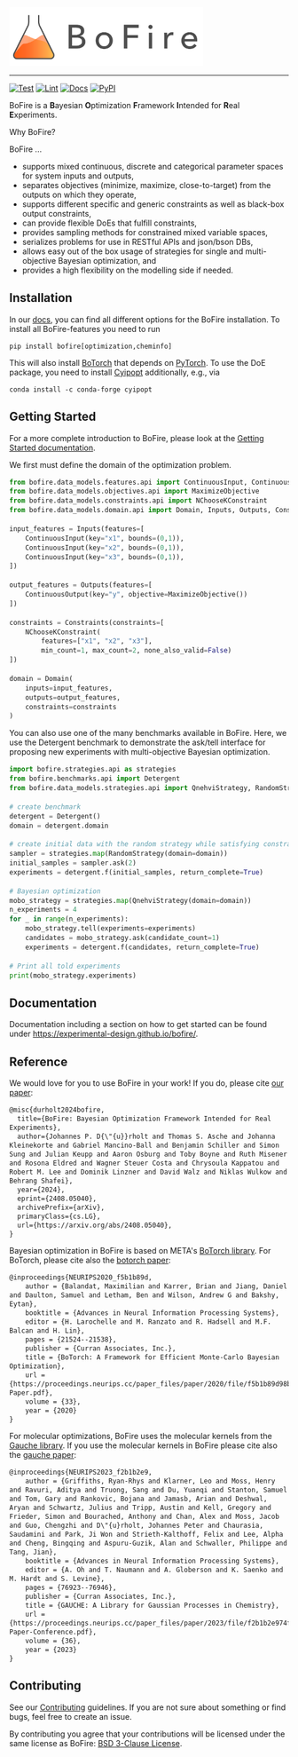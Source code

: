 <a href=https://experimental-design.github.io/bofire/>
  <img width="350" src="https://raw.githubusercontent.com/experimental-design/bofire/main/graphics/logos/bofire-long.png" alt="BoFire Logo" />
</a>

<hr/>

[![Test](https://github.com/experimental-design/bofire/workflows/Tests/badge.svg)](https://github.com/experimental-design/bofire/actions?query=workflow%3ATests)
[![Lint](https://github.com/experimental-design/bofire/workflows/Lint/badge.svg)](https://github.com/experimental-design/bofire/actions?query=workflow%3ALint)
[![Docs](https://github.com/experimental-design/bofire/workflows/Docs/badge.svg)](https://github.com/experimental-design/bofire/actions?query=workflow%3ADocs)
[![PyPI](https://img.shields.io/pypi/v/bofire.svg)](https://pypi.org/project/bofire)

BoFire is a **B**ayesian **O**ptimization **F**ramework **I**ntended for **R**eal **E**xperiments. 

Why BoFire?

BoFire ...

- supports mixed continuous, discrete and categorical parameter spaces for system inputs and outputs,
- separates objectives (minimize, maximize, close-to-target) from the outputs on which they operate,
- supports different specific and generic constraints as well as black-box output constraints,
- can provide flexible DoEs that fulfill constraints,
- provides sampling methods for constrained mixed variable spaces,
- serializes problems for use in RESTful APIs and json/bson DBs,
- allows easy out of the box usage of strategies for single and multi-objective Bayesian optimization, and 
- provides a high flexibility on the modelling side if needed.

## Installation

In our [docs](https://experimental-design.github.io/bofire/install/),
you can find all different options for the BoFire installation.
To install all BoFire-features you need to run
```
pip install bofire[optimization,cheminfo]
```
This will also install [BoTorch](https://botorch.org/) that depends on 
[PyTorch](https://pytorch.org/). To use the DoE package, you need to install
[Cyipopt](https://cyipopt.readthedocs.io/en/stable/)
additionally, e.g., via
```
conda install -c conda-forge cyipopt
```

## Getting Started
For a more complete introduction to BoFire, please look at the [Getting Started documentation](https://experimental-design.github.io/bofire/getting_started/).

We first must define the domain of the optimization problem.

```python
from bofire.data_models.features.api import ContinuousInput, ContinuousOutput
from bofire.data_models.objectives.api import MaximizeObjective
from bofire.data_models.constraints.api import NChooseKConstraint
from bofire.data_models.domain.api import Domain, Inputs, Outputs, Constraints

input_features = Inputs(features=[
    ContinuousInput(key="x1", bounds=(0,1)),
    ContinuousInput(key="x2", bounds=(0,1)),
    ContinuousInput(key="x3", bounds=(0,1)),
])

output_features = Outputs(features=[
    ContinuousOutput(key="y", objective=MaximizeObjective())
])

constraints = Constraints(constraints=[
    NChooseKConstraint(
        features=["x1", "x2", "x3"],
        min_count=1, max_count=2, none_also_valid=False)
])

domain = Domain(
    inputs=input_features, 
    outputs=output_features, 
    constraints=constraints
)
```

You can also use one of the many benchmarks available in BoFire.
Here, we use the Detergent benchmark to demonstrate the ask/tell interface for
proposing new experiments with multi-objective Bayesian optimization.

```python
import bofire.strategies.api as strategies
from bofire.benchmarks.api import Detergent
from bofire.data_models.strategies.api import QnehviStrategy, RandomStrategy

# create benchmark
detergent = Detergent()
domain = detergent.domain

# create initial data with the random strategy while satisfying constraints
sampler = strategies.map(RandomStrategy(domain=domain))
initial_samples = sampler.ask(2)
experiments = detergent.f(initial_samples, return_complete=True)

# Bayesian optimization
mobo_strategy = strategies.map(QnehviStrategy(domain=domain))
n_experiments = 4
for _ in range(n_experiments):
    mobo_strategy.tell(experiments=experiments)
    candidates = mobo_strategy.ask(candidate_count=1)
    experiments = detergent.f(candidates, return_complete=True)

# Print all told experiments
print(mobo_strategy.experiments)
```

## Documentation

Documentation including a section on how to get started can be found under https://experimental-design.github.io/bofire/.

## Reference

We would love for you to use BoFire in your work! If you do, please cite [our paper](https://arxiv.org/abs/2408.05040):

    @misc{durholt2024bofire,
      title={BoFire: Bayesian Optimization Framework Intended for Real Experiments}, 
      author={Johannes P. D{\"{u}}rholt and Thomas S. Asche and Johanna Kleinekorte and Gabriel Mancino-Ball and Benjamin Schiller and Simon Sung and Julian Keupp and Aaron Osburg and Toby Boyne and Ruth Misener and Rosona Eldred and Wagner Steuer Costa and Chrysoula Kappatou and Robert M. Lee and Dominik Linzner and David Walz and Niklas Wulkow and Behrang Shafei},
      year={2024},
      eprint={2408.05040},
      archivePrefix={arXiv},
      primaryClass={cs.LG},
      url={https://arxiv.org/abs/2408.05040}, 
    }

Bayesian optimization in BoFire is based on META's [BoTorch library](https://botorch.org/). For BoTorch, please cite also the [botorch paper](https://proceedings.neurips.cc/paper_files/paper/2020/hash/f5b1b89d98b7286673128a5fb112cb9a-Abstract.html):

    @inproceedings{NEURIPS2020_f5b1b89d,
        author = {Balandat, Maximilian and Karrer, Brian and Jiang, Daniel and Daulton, Samuel and Letham, Ben and Wilson, Andrew G and Bakshy, Eytan},
        booktitle = {Advances in Neural Information Processing Systems},
        editor = {H. Larochelle and M. Ranzato and R. Hadsell and M.F. Balcan and H. Lin},
        pages = {21524--21538},
        publisher = {Curran Associates, Inc.},
        title = {BoTorch: A Framework for Efficient Monte-Carlo Bayesian Optimization},
        url = {https://proceedings.neurips.cc/paper_files/paper/2020/file/f5b1b89d98b7286673128a5fb112cb9a-Paper.pdf},
        volume = {33},
        year = {2020}
    }

For molecular optimizations, BoFire uses the molecular kernels from the [Gauche library](https://github.com/leojklarner/gauche). If you use the molecular kernels in BoFire please cite also the [gauche paper](https://proceedings.neurips.cc/paper_files/paper/2023/hash/f2b1b2e974fa5ea622dd87f22815f423-Abstract-Conference.html):

    @inproceedings{NEURIPS2023_f2b1b2e9,
        author = {Griffiths, Ryan-Rhys and Klarner, Leo and Moss, Henry and Ravuri, Aditya and Truong, Sang and Du, Yuanqi and Stanton, Samuel and Tom, Gary and Rankovic, Bojana and Jamasb, Arian and Deshwal, Aryan and Schwartz, Julius and Tripp, Austin and Kell, Gregory and Frieder, Simon and Bourached, Anthony and Chan, Alex and Moss, Jacob and Guo, Chengzhi and D\"{u}rholt, Johannes Peter and Chaurasia, Saudamini and Park, Ji Won and Strieth-Kalthoff, Felix and Lee, Alpha and Cheng, Bingqing and Aspuru-Guzik, Alan and Schwaller, Philippe and Tang, Jian},
        booktitle = {Advances in Neural Information Processing Systems},
        editor = {A. Oh and T. Naumann and A. Globerson and K. Saenko and M. Hardt and S. Levine},
        pages = {76923--76946},
        publisher = {Curran Associates, Inc.},
        title = {GAUCHE: A Library for Gaussian Processes in Chemistry},
        url = {https://proceedings.neurips.cc/paper_files/paper/2023/file/f2b1b2e974fa5ea622dd87f22815f423-Paper-Conference.pdf},
        volume = {36},
        year = {2023}
    }



## Contributing

See our [Contributing](./CONTRIBUTING.md) guidelines. If you are not sure about something or find bugs, feel free to create an issue.

By contributing you agree that your contributions will be licensed under the same license as BoFire: [BSD 3-Clause License](./LICENSE).

